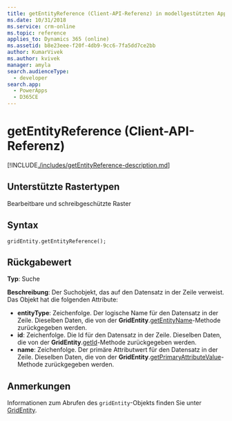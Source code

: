 ```yaml
---
title: getEntityReference (Client-API-Referenz) in modellgestützten Apps| MicrosoftDocs
ms.date: 10/31/2018
ms.service: crm-online
ms.topic: reference
applies_to: Dynamics 365 (online)
ms.assetid: b8e23eee-f20f-4db9-9cc6-7fa5dd7ce2bb
author: KumarVivek
ms.author: kvivek
manager: amyla
search.audienceType:
  - developer
search.app:
  - PowerApps
  - D365CE
---
```

# <a name="getentityreference-client-api-reference"></a>getEntityReference (Client-API-Referenz)



[!INCLUDE[./includes/getEntityReference-description.md](./includes/getEntityReference-description.md)]

## <a name="grid-types-supported"></a>Unterstützte Rastertypen

Bearbeitbare und schreibgeschützte Raster

## <a name="syntax"></a>Syntax

`gridEntity.getEntityReference();`

## <a name="return-value"></a>Rückgabewert

**Typ**: Suche

**Beschreibung**: Der Suchobjekt, das auf den Datensatz in der Zeile verweist. Das Objekt hat die folgenden Attribute:
- **entityType**: Zeichenfolge. Der logische Name für den Datensatz in der Zeile. Dieselben Daten, die von der **GridEntity**.[getEntityName](getEntityName.md)-Methode zurückgegeben werden.
- **id**: Zeichenfolge. Die Id für den Datensatz in der Zeile. Dieselben Daten, die von der **GridEntity**.[getId](getId.md)-Methode zurückgegeben werden.
- **name**: Zeichenfolge. Der primäre Attributwert für den Datensatz in der Zeile. Dieselben Daten, die von der **GridEntity**.[getPrimaryAttributeValue](getPrimaryAttributeValue.md)-Methode zurückgegeben werden.

## <a name="remarks"></a>Anmerkungen

Informationen zum Abrufen des `gridEntity`-Objekts finden Sie unter [GridEntity](../gridentity.md). 

